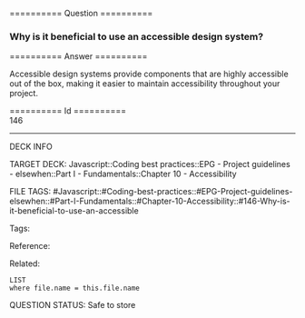 ========== Question ==========  

### Why is it beneficial to use an accessible design system?  

========== Answer ==========  

Accessible design systems provide components that are highly accessible out of the box, making it easier to maintain accessibility throughout your project.

========== Id ==========  
146

---

DECK INFO

TARGET DECK: Javascript::Coding best practices::EPG - Project guidelines - elsewhen::Part I - Fundamentals::Chapter 10 - Accessibility

FILE TAGS: #Javascript::#Coding-best-practices::#EPG-Project-guidelines-elsewhen::#Part-I-Fundamentals::#Chapter-10-Accessibility::#146-Why-is-it-beneficial-to-use-an-accessible

Tags:

Reference:

Related:

```dataview
LIST
where file.name = this.file.name
```

QUESTION STATUS: Safe to store
